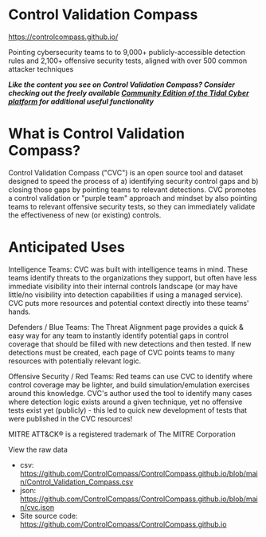 # Control Validation Compass
https://controlcompass.github.io/

Pointing cybersecurity teams to to 9,000+ publicly-accessible detection rules and 2,100+ offensive security tests, aligned with over 500 common attacker techniques

***Like the content you see on Control Validation Compass? Consider checking out the freely available [Community Edition of the Tidal Cyber platform](https://app.tidalcyber.com/) for additional useful functionality***

# What is Control Validation Compass?
Control Validation Compass ("CVC") is an open source tool and dataset designed to speed the process of a) identifying security control gaps and b) closing those gaps by pointing teams to relevant detections. CVC promotes a control validation or "purple team" approach and mindset by also pointing teams to relevant offensive security tests, so they can immediately validate the effectiveness of new (or existing) controls.

# Anticipated Uses
Intelligence Teams: CVC was built with intelligence teams in mind. These teams identify threats to the organizations they support, but often have less immediate visibility into their internal controls landscape (or may have little/no visibility into detection capabilities if using a managed service). CVC puts more resources and potential context directly into these teams' hands.

Defenders / Blue Teams: The Threat Alignment page provides a quick & easy way for any team to instantly identify potential gaps in control coverage that should be filled with new detections and then tested. If new detections must be created, each page of CVC points teams to many resources with potentially relevant logic.

Offensive Security / Red Teams: Red teams can use CVC to identify where control coverage may be lighter, and build simulation/emulation exercises around this knowledge. CVC's author used the tool to identify many cases where detection logic exists around a given technique, yet no offensive tests exist yet (publicly) - this led to quick new development of tests that were published in the CVC resources!


MITRE ATT&CK® is a registered trademark of The MITRE Corporation

View the raw data
- csv: https://github.com/ControlCompass/ControlCompass.github.io/blob/main/Control_Validation_Compass.csv
- json: https://github.com/ControlCompass/ControlCompass.github.io/blob/main/cvc.json
- Site source code: https://github.com/ControlCompass/ControlCompass.github.io
